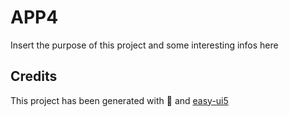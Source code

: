 # APP4

Insert the purpose of this project and some interesting infos here

## Credits

This project has been generated with 💙 and [easy-ui5](https://github.com/SAP)
